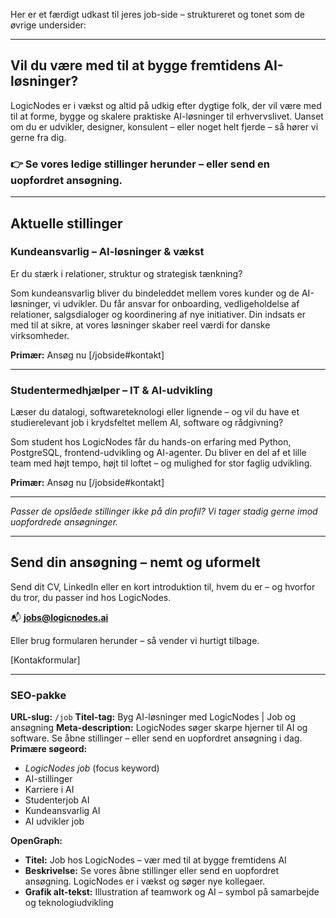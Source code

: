 Her er et færdigt udkast til jeres job-side – struktureret og tonet som de øvrige undersider:

---

## Vil du være med til at bygge fremtidens AI-løsninger?

LogicNodes er i vækst og altid på udkig efter dygtige folk, der vil være med til at forme, bygge og skalere praktiske AI-løsninger til erhvervslivet. Uanset om du er udvikler, designer, konsulent – eller noget helt fjerde – så hører vi gerne fra dig.

### 👉 Se vores ledige stillinger herunder – eller send en uopfordret ansøgning.

---

## Aktuelle stillinger

### Kundeansvarlig – AI-løsninger & vækst

Er du stærk i relationer, struktur og strategisk tænkning?

Som kundeansvarlig bliver du bindeleddet mellem vores kunder og de AI-løsninger, vi udvikler. Du får ansvar for onboarding, vedligeholdelse af relationer, salgsdialoger og koordinering af nye initiativer. Din indsats er med til at sikre, at vores løsninger skaber reel værdi for danske virksomheder.

**Primær:** Ansøg nu \[/jobside\#kontakt\]

---

### Studenter­medhjælper – IT & AI-udvikling

Læser du datalogi, softwareteknologi eller lignende – og vil du have et studierelevant job i krydsfeltet mellem AI, software og rådgivning?

Som student hos LogicNodes får du hands-on erfaring med Python, PostgreSQL, frontend-udvikling og AI-agenter. Du bliver en del af et lille team med højt tempo, højt til loftet – og mulighed for stor faglig udvikling.

**Primær:** Ansøg nu \[/jobside\#kontakt\]

---

*Passer de opslåede stillinger ikke på din profil? Vi tager stadig gerne imod uopfordrede ansøgninger.*

---

## Send din ansøgning – nemt og uformelt

Send dit CV, LinkedIn eller en kort introduktion til, hvem du er – og hvorfor du tror, du passer ind hos LogicNodes.

📬 [**jobs@logicnodes.ai**](mailto:jobs@logicnodes.ai)

Eller brug formularen herunder – så vender vi hurtigt tilbage.

\[Kontakformular\]

---

### SEO-pakke

**URL-slug:** `/job` **Titel-tag:** Byg AI-løsninger med LogicNodes | Job og ansøgning **Meta-description:** LogicNodes søger skarpe hjerner til AI og software. Se åbne stillinger – eller send en uopfordret ansøgning i dag. **Primære søgeord:**

* *LogicNodes job* (focus keyword)  
* AI-stillinger  
* Karriere i AI  
* Studenterjob AI  
* Kundeansvarlig AI  
* AI udvikler job

**OpenGraph:**

* **Titel:** Job hos LogicNodes – vær med til at bygge fremtidens AI  
* **Beskrivelse:** Se vores åbne stillinger eller send en uopfordret ansøgning. LogicNodes er i vækst og søger nye kollegaer.  
* **Grafik alt-tekst:** Illustration af teamwork og AI – symbol på samarbejde og teknologiudvikling